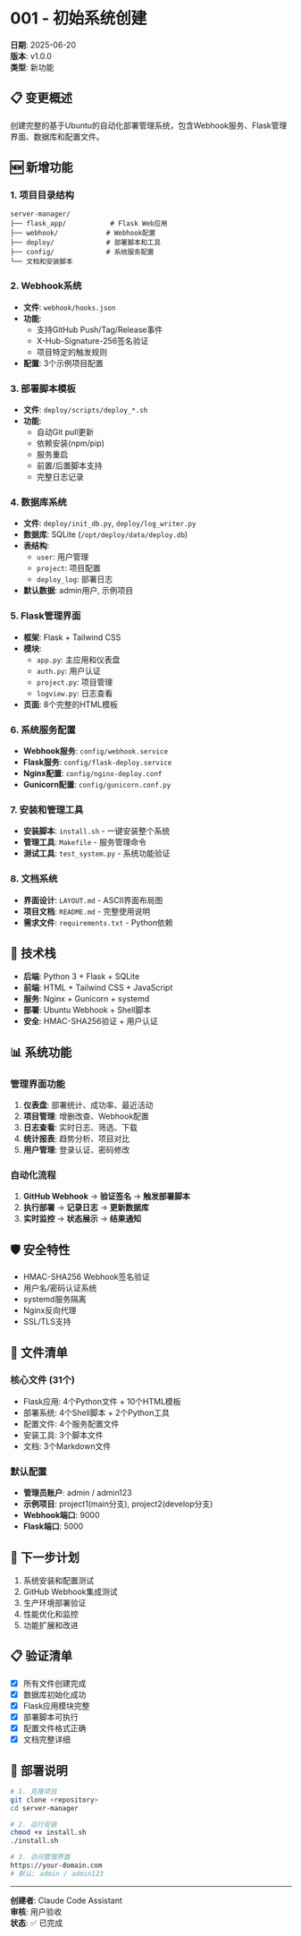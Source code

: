 # 001 - 初始系统创建

**日期**: 2025-06-20  
**版本**: v1.0.0  
**类型**: 新功能  

## 📋 变更概述

创建完整的基于Ubuntu的自动化部署管理系统，包含Webhook服务、Flask管理界面、数据库和配置文件。

## 🆕 新增功能

### 1. 项目目录结构
```
server-manager/
├── flask_app/           # Flask Web应用
├── webhook/            # Webhook配置
├── deploy/             # 部署脚本和工具
├── config/             # 系统服务配置
└── 文档和安装脚本
```

### 2. Webhook系统
- **文件**: `webhook/hooks.json`
- **功能**: 
  - 支持GitHub Push/Tag/Release事件
  - X-Hub-Signature-256签名验证
  - 项目特定的触发规则
- **配置**: 3个示例项目配置

### 3. 部署脚本模板
- **文件**: `deploy/scripts/deploy_*.sh`
- **功能**:
  - 自动Git pull更新
  - 依赖安装(npm/pip)
  - 服务重启
  - 前置/后置脚本支持
  - 完整日志记录

### 4. 数据库系统
- **文件**: `deploy/init_db.py`, `deploy/log_writer.py`
- **数据库**: SQLite (`/opt/deploy/data/deploy.db`)
- **表结构**:
  - `user`: 用户管理
  - `project`: 项目配置
  - `deploy_log`: 部署日志
- **默认数据**: admin用户, 示例项目

### 5. Flask管理界面
- **框架**: Flask + Tailwind CSS
- **模块**:
  - `app.py`: 主应用和仪表盘
  - `auth.py`: 用户认证
  - `project.py`: 项目管理
  - `logview.py`: 日志查看
- **页面**: 8个完整的HTML模板

### 6. 系统服务配置
- **Webhook服务**: `config/webhook.service`
- **Flask服务**: `config/flask-deploy.service`
- **Nginx配置**: `config/nginx-deploy.conf`
- **Gunicorn配置**: `config/gunicorn.conf.py`

### 7. 安装和管理工具
- **安装脚本**: `install.sh` - 一键安装整个系统
- **管理工具**: `Makefile` - 服务管理命令
- **测试工具**: `test_system.py` - 系统功能验证

### 8. 文档系统
- **界面设计**: `LAYOUT.md` - ASCII界面布局图
- **项目文档**: `README.md` - 完整使用说明
- **需求文件**: `requirements.txt` - Python依赖

## 🔧 技术栈

- **后端**: Python 3 + Flask + SQLite
- **前端**: HTML + Tailwind CSS + JavaScript
- **服务**: Nginx + Gunicorn + systemd
- **部署**: Ubuntu Webhook + Shell脚本
- **安全**: HMAC-SHA256验证 + 用户认证

## 📊 系统功能

### 管理界面功能
1. **仪表盘**: 部署统计、成功率、最近活动
2. **项目管理**: 增删改查、Webhook配置
3. **日志查看**: 实时日志、筛选、下载
4. **统计报表**: 趋势分析、项目对比
5. **用户管理**: 登录认证、密码修改

### 自动化流程
1. **GitHub Webhook** → **验证签名** → **触发部署脚本**
2. **执行部署** → **记录日志** → **更新数据库**
3. **实时监控** → **状态展示** → **结果通知**

## 🛡️ 安全特性

- HMAC-SHA256 Webhook签名验证
- 用户名/密码认证系统
- systemd服务隔离
- Nginx反向代理
- SSL/TLS支持

## 📝 文件清单

### 核心文件 (31个)
- Flask应用: 4个Python文件 + 10个HTML模板
- 部署系统: 4个Shell脚本 + 2个Python工具
- 配置文件: 4个服务配置文件
- 安装工具: 3个脚本文件
- 文档: 3个Markdown文件

### 默认配置
- **管理员账户**: admin / admin123
- **示例项目**: project1(main分支), project2(develop分支)
- **Webhook端口**: 9000
- **Flask端口**: 5000

## 🎯 下一步计划

1. 系统安装和配置测试
2. GitHub Webhook集成测试
3. 生产环境部署验证
4. 性能优化和监控
5. 功能扩展和改进

## 📋 验证清单

- [x] 所有文件创建完成
- [x] 数据库初始化成功
- [x] Flask应用模块完整
- [x] 部署脚本可执行
- [x] 配置文件格式正确
- [x] 文档完整详细

## 🚀 部署说明

```bash
# 1. 克隆项目
git clone <repository>
cd server-manager

# 2. 运行安装
chmod +x install.sh
./install.sh

# 3. 访问管理界面
https://your-domain.com
# 默认: admin / admin123
```

---

**创建者**: Claude Code Assistant  
**审核**: 用户验收  
**状态**: ✅ 已完成